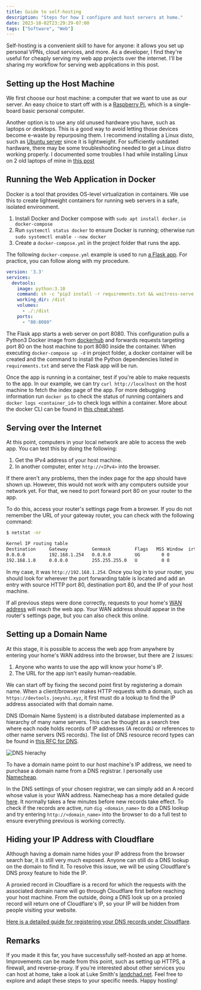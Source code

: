 ```yaml
---
title: Guide to self-hosting
description: "Steps for how I configure and host servers at home."
date: 2023-10-02T23:29:29-07:00
tags: ["Software", "Web"]
---
```


Self-hosting is a convenient skill to have for anyone:
it allows you set up personal VPNs, cloud services, and more.
As a developer, I find they're useful for cheaply serving my web app projects over the internet.
I'll be sharing my workflow for serving web applications in this post.

## Setting up the Host Machine

We first choose our host machine: a computer that we want to use as our server.
An easy choice to start off with is a [Raspberry Pi](https://www.raspberrypi.com/products/),
which is a single-board basic personal computer.

Another option is to use any old unused hardware you have, such as laptops or desktops.
This is a good way to avoid letting those devices become e-waste by repurposing them.
I recommend installing a Linux disto, such as [Ubuntu server](https://ubuntu.com/download/server)
since it is lightweight.
For sufficiently outdated hardware, there may be some troubleshooting needed to get a Linux distro working properly.
I documented some troubles I had while installing Linux on 2 old laptops of mine in [this post](/posts/installing_linux)

## Running the Web Application in Docker

Docker is a tool that provides OS-level virtualization in containers.
We use this to create lightweight containers for running web servers in
a safe, isolated environment.

1. Install Docker and Docker compose with `sudo apt install docker.io docker-compose`
2. Run `systemctl status docker` to ensure Docker is running; otherwise run `sudo systemctl enable --now docker`
3. Create a `docker-compose.yml` in the project folder that runs the app.

The following `docker-compose.yml` example is used to run [a Flask app](https://github.com/joeyshi12/devtools).
For practice, you can follow along with my procedure.

```yaml
version: '3.3'
services:
  devtools:
    image: python:3.10
    command: sh -c "pip3 install -r requirements.txt && waitress-serve --port=8080 --call app:create_app"
    working_dir: /dist
    volumes:
      - ./:/dist
    ports:
      - "80:8080"
```

The Flask app starts a web server on port 8080.
This configuration pulls a Python3 Docker image from [dockerhub](https://hub.docker.com/_/python) and forwards
requests targeting port 80 on the host machine to port 8080 inside the container.
When executing `docker-compose up -d` in project folder, a docker container will be created
and the command to install the Python dependencies listed in `requirements.txt` and serve the Flask app will be run.

Once the app is running in a container, test if you're able to make requests to the app.
In our example, we can try `curl http://localhost` on the host machine to fetch the index page of the app.
For more debugging information run `docker ps` to check the status of running containers
and `docker logs <container_id>` to check logs within a container.
More about the docker CLI can be found in [this cheat sheet](https://docs.docker.com/get-started/docker_cheatsheet.pdf).

## Serving over the Internet 

At this point, computers in your local network are able to access the web app.
You can test this by doing the following:

1. Get the IPv4 address of your host machine.
2. In another computer, enter `http://<IPv4>` into the browser.

If there aren't any problems, then the index page for the app should have shown up.
However, this would not work with any computers outside your network yet.
For that, we need to port forward port 80 on your router to the app.

To do this, access your router's settings page from a browser.
If you do not remember the URL of your gateway router, you can check with the following command:

```sh
$ netstat -nr

Kernel IP routing table
Destination     Gateway         Genmask         Flags   MSS Window  irtt Iface
0.0.0.0         192.168.1.254   0.0.0.0         UG        0 0          0 wlp4s0
192.168.1.0     0.0.0.0         255.255.255.0   U         0 0          0 wlp4s0
```

In my case, it was `http://192.168.1.254`.
Once you log in to your router, you should look for wherever the port forwarding
table is located and add an entry with source HTTP port 80, destination port 80,
and the IP of your host machine.

If all previous steps were done correctly,
requests to your home's [WAN address](https://en.wikipedia.org/wiki/Wide_area_network) will reach the web app.
Your WAN address should appear in the router's settings page,
but you can also check this online.

## Setting up a Domain Name

At this stage, it is possible to access the web app from anywhere by entering
your home's WAN address into the browser, but there are 2 issues:

1. Anyone who wants to use the app will know your home's IP.
2. The URL for the app isn't easily human-readable.

We can start off by fixing the second point first by registering a domain name.
When a client/browser makes HTTP requests with a domain, such as `https://devtools.joeyshi.xyz`,
it first must do a lookup to find the IP address associated with that domain name.

DNS (Domain Name System) is a distributed database implemented as a hierarchy of many name servers.
This can be thought as a search tree where each node holds records of
IP addresses (A records) or references to other name servers (NS records).
The list of DNS resource record types can be found in [this RFC for DNS](https://datatracker.ietf.org/doc/html/rfc1035).

![DNS hierachy](https://res.cloudinary.com/practicaldev/image/fetch/s--b9G6DenD--/c_limit%2Cf_auto%2Cfl_progressive%2Cq_auto%2Cw_880/https://i.imgur.com/xOdVIPZ.png)

To have a domain name point to our host machine's IP address,
we need to purchase a domain name from a DNS registrar.
I personally use [Namecheap](https://www.namecheap.com/).

In the DNS settings of your chosen registrar,
we can simply add an A record whose value is your WAN address.
Namecheap has a more detailed guide [here](https://www.namecheap.com/support/knowledgebase/article.aspx/319/2237/how-can-i-set-up-an-a-address-record-for-my-domain/).
It normally takes a few minutes before new records take effect.
To check if the records are active, run `dig <domain_name>` to do a DNS lookup and try entering `http://<domain_name>` into the browser
to do a full test to ensure everything previous is working correctly.

## Hiding your IP Address with Cloudflare

Although having a domain name hides your IP address from the browser search bar, it is still very much exposed.
Anyone can still do a DNS lookup on the domain to find it.
To resolve this issue, we will be using Cloudflare's DNS proxy feature to hide the IP.

A proxied record in Cloudflare is a record for which the requests with the associated domain name
will go through Cloudflare first before reaching your host machine.
From the outside, doing a DNS look up on a proxied record will return one of Cloudflare's IP,
so your IP will be hidden from people visiting your website.

[Here is a detailed guide for registering your DNS records under Cloudflare](https://www.namecheap.com/support/knowledgebase/article.aspx/9607/2210/how-to-set-up-dns-records-for-your-domain-in-cloudflare-account/).

## Remarks

If you made it this far, you have successfully self-hosted an app at home.
Improvements can be made from this point, such as setting up HTTPS, a firewall, and reverse-proxy.
If you're interested about other services you can host at home, take a look at Luke Smith's [landchad.net](https://landchad.net/).
Feel free to explore and adapt these steps to your specific needs. Happy hosting!
